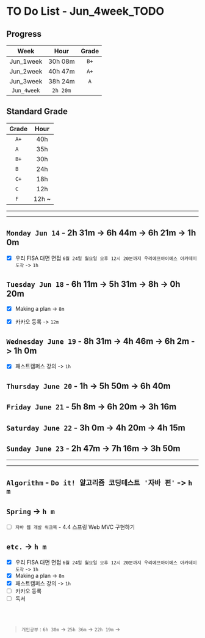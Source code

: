 # TO Do List - Jun_4week_TODO

## Progress
| Week | Hour | Grade |
|:---:|:---:|:---:|
|Jun_1week|30h 08m|`B+`|
|Jun_2week|40h 47m|`A+`| 
|Jun_3week|38h 24m|`A`|
|`Jun_4week`|`2h 20m`||

## Standard Grade
| Grade | Hour |
|:---:|:---:|
|`A+`|40h|
|`A `|35h|
|`B+`|30h|
|`B `|24h|
|`C+`|18h|
|`C `|12h|
|`F `|12h ~|

---
---

## `Monday Jun 14` - 2h 31m -> 6h 44m -> 6h 21m -> 1h 0m
- [x] 우리 FISA 대면 면접 `6월 24일 월요일 오후 12시 20분까지 우리에프아이에스 아카데미 도착` -> `1h`


## `Tuesday Jun 18` - 6h 11m -> 5h 31m -> 8h -> 0h 20m
- [x] Making a plan -> `8m`
- [x] 카카오 등록 -> `12m`


## `Wednesday June 19` - 8h 31m -> 4h 46m -> 6h 2m -> 1h 0m
- [x] 패스트캠퍼스 강의 -> `1h`


## `Thursday June 20` - 1h -> 5h 50m -> 6h 40m



## `Friday June 21` - 5h 8m -> 6h 20m -> 3h 16m


## `Saturday June 22` - 3h 0m -> 4h 20m -> 4h 15m


## `Sunday June 23` - 2h 47m -> 7h 16m -> 3h 50m



---
---
## `Algorithm` - `Do it! 알고리즘 코딩테스트 '자바 편'` -> `h m`


## `Spring` -> `h m`
- [ ] `자바 웹 개발 워크북` - 4.4 스프링 Web MVC 구현하기

## `etc.` -> `h m`
- [x] 우리 FISA 대면 면접 `6월 24일 월요일 오후 12시 20분까지 우리에프아이에스 아카데미 도착` -> `1h`
- [x] Making a plan -> `8m`
- [x] 패스트캠퍼스 강의 -> `1h`
- [ ] 카카오 등록
- [ ] 독서

<br><br>

> `개인공부` : `6h 30m` -> `25h 36m` -> `22h 19m` ->

<br><br>

<!-- 
## `Java`
## `OPIc`
## `토익` 
-->




